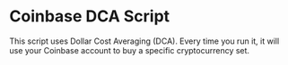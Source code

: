 # Coinbase DCA Script
This script uses Dollar Cost Averaging (DCA). Every time you run it, it will use your Coinbase account to buy a specific cryptocurrency set.

